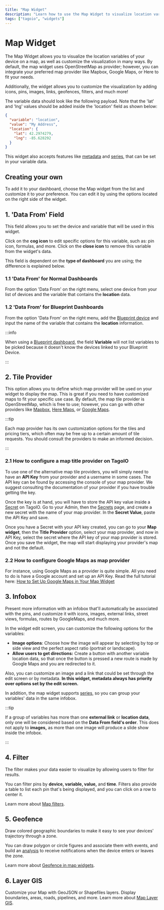 ```yaml
---
title: "Map Widget"
description: "Learn how to use the Map Widget to visualize location variables of your device on a map, customize visualization with icons, pins, images, links, geofences, filters and more."
tags: ["tagoio", "widgets"]
---
```

# Map Widget

The Map Widget allows you to visualize the location variables of your device on a map, as well as customize the visualization in many ways. By default, the map widget uses OpenStreetMap as provider; however, you can integrate your preferred map provider like Mapbox, Google Maps, or Here to fit your needs.

Additionally, the widget allows you to customize the visualization by adding icons, pins, images, links, geofences, filters, and much more!

<!-- Map widget example image -->

The variable data should look like the following payload. Note that the 'lat' and 'lng' values should be added inside the 'location' field as shown below:

```json
{
  "variable": "location",
  "value": "My Address",
  "location": {
    "lat": 42.2974279,
    "lng": -85.628292
  }
}
```

This widget also accepts features like [metadata](/docs/tagoio/devices/payload-parser/metadata.md) and [series](/docs/tagoio/devices/grouping-variables.md), that can be set in your variable data.


## Creating your own

To add it to your dashboard, choose the Map widget from the list and customize it to your preference. You can edit it by using the options located on the right side of the widget.

<!-- Map widget creation image -->




## 1. 'Data From' Field

This field allows you to set the device and variable that will be used in this widget.

<!-- Data From field image -->

Click on the **cog icon** to edit specific options for this variable, such as: pin icon, formulas, and more. Click on the **close icon** to remove this variable from the widget's data.

This field is dependent on the **type of dashboard** you are using; the difference is explained below.

### 1.1 'Data From' for Normal Dashboards

From the option 'Data From' on the right menu, select one device from your list of devices and the variable that contains the **location** data.

### 1.2 'Data From' for Blueprint Dashboards

From the option 'Data From' on the right menu, add the [Blueprint device](/docs/tagoio/devices/blueprint-devices-entities.md) and input the name of the variable that contains the **location** information.

:::info

When using a [Blueprint dashboard](/docs/tagoio/dashboards/blueprint-dashboard.md), the field **Variable** will not list variables to be picked because it doesn't know the devices linked to your Blueprint Device.

:::


## 2. Tile Provider

This option allows you to define which map provider will be used on your widget to display the map. This is great if you need to have customized maps to fit your specific use case. By default, the map tile provider is OpenStreetMap, which is free to use; however, you can go with other providers like [Mapbox](https://www.mapbox.com/), [Here Maps](https://www.here.com/), or [Google Maps](https://developers.google.com/maps).

:::tip

Each map provider has its own customization options for the tiles and pricing tiers, which often may be free up to a certain amount of tile requests. You should consult the providers to make an informed decision.

:::

### 2.1 How to configure a map title provider on TagoIO

To use one of the alternative map tile providers, you will simply need to have an **API Key** from your provider and a username in some cases. The API key can be found by accessing the console of your map provider. We suggest consulting the documentation of your provider if you have trouble getting the key.

Once the key is at hand, you will have to store the API key value inside a [Secret](/docs/tagoio/getting-started/secrets.md) on TagoIO. Go to your Admin, then the [Secrets](https://admin.tago.io/secrets) page, and create a new secret with the name of your map provider. In the **Secret Value**, paste the API Key and save.

<!-- Secrets configuration image -->

Once you have a Secret with your API key created, you can go to your **Map widget**, then the **Title Provider** option, select your map provider, and now in API Key, select the secret where the API key of your map provider is stored. Once you save the widget, the map will start displaying your provider's map and not the default.

<!-- Tile provider configuration image -->

### 2.2 How to configure Google Maps as map provider

For instance, using Google Maps as a provider is quite simple. All you need to do is have a Google account and set up an API Key. Read the full tutorial here: [How to Set Up Google Maps in Your Map Widget](https://community.tago.io/t/how-to-set-up-google-maps-in-your-map-widget/1742)


## 3. Infobox

Present more information with an infobox that'll automatically be associated with the pins, and customize it with icons, images, external links, street views, formulas, routes by GoogleMaps, and much more.

<!-- Infobox example image -->

In the widget edit screen, you can customize the following options for the variables:

- **Image options**: Choose how the image will appear by selecting by top or side view and the perfect aspect ratio (portrait or landscape).
- **Allow users to get directions:** Create a button with another variable location data, so that once the button is pressed a new route is made by Google Maps and you are redirected to it.

Also, you can customize an image and a link that could be set through the edit screen or by metadata. **In this widget, metadata always has priority over options set by the edit screen.**

In addition, the map widget supports [series](/docs/tagoio/devices/grouping-variables.md), so you can group your variables' data in the same infobox.

:::tip

If a group of variables has more than one **external link** or **location data**, only one will be considered based on the **Data From field's order**. This does not apply to **images,** as more than one image will produce a slide show inside the infobox.

:::


## 4. Filter

The filter makes your data easier to visualize by allowing users to filter for results.

<!-- Filter example image -->

You can filter pins by **device, variable, value,** and **time**. Filters also provide a table to list each pin that's being displayed, and you can click on a row to center it.

Learn more about [Map filters](/docs/tagoio/widgets/map-and-location/map-widget/map-filters.md).


## 5. Geofence

Draw colored geographic boundaries to make it easy to see your devices' trajectory through a zone.

<!-- Geofence example image -->

You can draw polygon or circle figures and associate them with events, and build an [analysis](https://community.tago.io/t/implementing-an-analysis-to-notify-when-a-device-is-inside-of-a-geofence/525) to receive notifications when the device enters or leaves the zone.

<YouTube videoId="EmwtOqq_KLQ" title="Mapping and Geofencing IoT Devices on TagoIO" />

Learn more about [Geofence in map widgets](/docs/tagoio/widgets/map-and-location/map-widget/geofences-in-map-widgets.md).


## 6. Layer GIS

Customize your Map with GeoJSON or Shapefiles layers. Display boundaries, areas, roads, pipelines, and more. Learn more about [Map Layer GIS](/docs/tagoio/widgets/map-and-location/map-widget/map-layer-gis.md).

<!-- Layer GIS example image -->